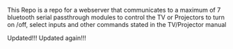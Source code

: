 This Repo is a repo for a webserver that communicates to a maximum of 7 bluetooth serial passthrough modules to control the TV or Projectors to turn on /off, select inputs and other commands stated in the TV/Projector manual

Updated!!!
Updated again!!!
